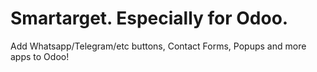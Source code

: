 # Smartarget. Especially for Odoo.
Add Whatsapp/Telegram/etc buttons, Contact Forms, Popups and more apps to Odoo!
